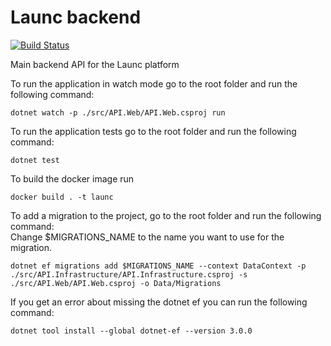 # Launc backend
[![Build Status](https://travis-ci.com/dijkstra2003/launc-backend.svg?token=NHZZE7EcX4WkL29ZP9TB&branch=master)](https://travis-ci.com/dijkstra2003/launc-backend)

Main backend API for the Launc platform

To run the application in watch mode go to the root folder and run the following command:
```
dotnet watch -p ./src/API.Web/API.Web.csproj run
```

To run the application tests go to the root folder and run the following command:
```
dotnet test
```

To build the docker image run
```
docker build . -t launc
```

To add a migration to the project, go to the root folder and run the following command:  
Change $MIGRATIONS_NAME to the name you want to use for the migration.
```
dotnet ef migrations add $MIGRATIONS_NAME --context DataContext -p ./src/API.Infrastructure/API.Infrastructure.csproj -s ./src/API.Web/API.Web.csproj -o Data/Migrations
```
If you get an error about missing the dotnet ef you can run the following command:
```
dotnet tool install --global dotnet-ef --version 3.0.0
```
